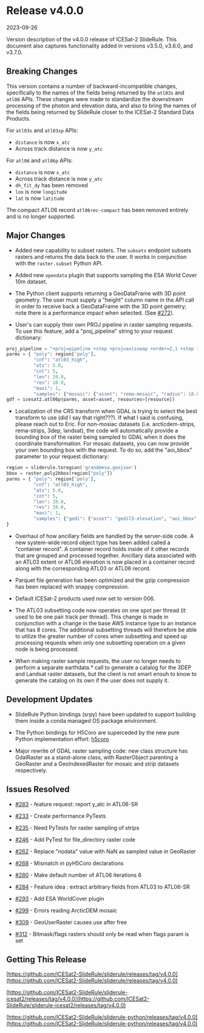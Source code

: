 # Release v4.0.0

2023-09-26

Version description of the v4.0.0 release of ICESat-2 SlideRule.  This document also captures functionality added in versions v3.5.0, v3.6.0, and v3.7.0.

## Breaking Changes

This version contains a number of backward-incompatible changes, specifically to the names of the fields being returned by the `atl03s` and `atl06` APIs.  These changes were made to standardize the downstream processing of the photon and elevation data, and also to bring the names of the fields being returned by SlideRule closer to the ICESat-2 Standard Data Products.

For `atl03s` and `atl03sp` APIs:
* `distance` is now `x_atc`
* Across track distance is now `y_atc`

For `atl06` and `atl06p` APIs:
* `distance` is now `x_atc`
* Across track distance is now `y_atc`
* `dh_fit_dy` has been removed
* `lon` is now `longitude`
* `lat` is now `latitude`

The compact ATL06 record `atl06rec-compact` has been removed entirely and is no longer supported.

## Major Changes

* Added new capability to subset rasters. The `subsets` endpoint subsets rasters and returns the data back to the user.  It works in conjunction with the `raster.subset` Python API. 

* Added new `opendata` plugin that supports sampling the ESA World Cover 10m dataset.

* The Python client supports returning a GeoDataFrame with 3D point geometry.  The user must supply a "height" column name in the API call in order to receive back a GeoDataFrame with the 3D point gemetry; note there is a performance impact when selected. (See [#272](https://github.com/ICESat2-SlideRule/sliderule/pull/272)).

* User's can supply their own PROJ pipeline in raster sampling requests. To use this feature, add a "proj_pipeline" string to your request dictionary:
```Python
proj_pipeline = "+proj=pipeline +step +proj=axisswap +order=2,1 +step +proj=unitconvert +xy_in=deg +xy_out=rad +step +proj=stere +lat_0=-90 +lat_ts=-71 +lon_0=70 +x_0=6000000 +y_0=6000000 +ellps=WGS84"
parms = { "poly": region['poly'],
          "cnf": "atl03_high",
          "ats": 5.0,
          "cnt": 5,
          "len": 20.0,
          "res": 10.0,
          "maxi": 1,
          "samples": {"mosaic": {"asset": "rema-mosaic", "radius": 10.0, "zonal_stats": True, "proj_pipeline": proj_pipeline}} }
gdf = icesat2.atl06p(parms, asset=asset, resources=[resource])
```

* Localization of the CRS transform when GDAL is trying to select the best transform to use (did I say that right???).  If what I said is confusing, please reach out to Eric.  For non-mosiac datasets (i.e. arcticdem-strips, rema-strips, 3dep, landsat), the code will automatically provide a bounding box of the raster being sampled to GDAL when it does the coordinate transformation.  For mosaic datasets, you can now provide your own bounding box with the request.  To do so, add the "aoi_bbox" parameter to your request dictionary:
```Python
region = sliderule.toregion('grandmesa.geojson')
bbox = raster.poly2bbox(region["poly"])
parms = { "poly": region['poly'],
          "cnf": "atl03_high",
          "ats": 5.0,
          "cnt": 5,
          "len": 20.0,
          "res": 10.0,
          "maxi": 1,
          "samples": {"gedi": {"asset": "gedil3-elevation", "aoi_bbox": bbox}} 
}
```

* Overhaul of how ancillary fields are handled by the server-side code.  A new system-wide record object type has been added called a "container record".  A container record holds inside of it other records that are grouped and processed together.  Ancillary data associated with an ATL03 extent or ATL06 elevation is now placed in a container record along with the corresponding ATL03 or ATL06 record.

* Parquet file generation has been optimized and the gzip compression has been replaced with snappy compression.

* Default ICESat-2 products used now set to version 006.

* The ATL03 subsetting code now operates on one spot per thread (it used to be one pair track per thread).  This change is made in conjunction with a change in the base AWS instance type to an instance that has 8 cores.  The additional subsetting threads will therefore be able to utilize the greater number of cores when subsetting and speed up processing requests when only one subsetting operation on a given node is being processed.

* When making raster sample requests, the user no longer needs to perform a separate earthdata.* call to generate a catalog for the 3DEP and Landsat raster datasets, but the client is not smart enouh to know to generate the catalog on its own if the user does not supply it.

## Development Updates

* SlideRule Python bindings (srpy) have been updated to support building them inside a conda managed OS package environment.

* The Python bindings for H5Coro are superceded by the new pure Python implementation effort: [h5coro](https://github.com/ICESat2-SlideRule/h5coro)

* Major rewrite of GDAL raster sampling code: new class structure has GdalRaster as a stand-alone class, with RasterObject parenting a GeoRaster and a GeoIndexedRaster for mosaic and strip datasets respectively.

## Issues Resolved

* [#283](https://github.com/ICESat2-SlideRule/sliderule/issues/283) - feature request: report y_atc in ATL06-SR

* [#233](https://github.com/ICESat2-SlideRule/sliderule/issues/233) - Create performance PyTests

* [#235](https://github.com/ICESat2-SlideRule/sliderule/issues/235) - Need PyTests for raster sampling of strips

* [#246](https://github.com/ICESat2-SlideRule/sliderule/issues/246) - Add PyTest for file_directory raster code

* [#262](https://github.com/ICESat2-SlideRule/sliderule/issues/262) - Replace "nodata" value with NaN as sampled value in GeoRaster

* [#268](https://github.com/ICESat2-SlideRule/sliderule/issues/268) - Mismatch in pyH5Coro declarations

* [#280](https://github.com/ICESat2-SlideRule/sliderule/issues/280) - Make default number of ATL06 iterations 6

* [#284](https://github.com/ICESat2-SlideRule/sliderule/issues/284) - Feature idea : extract arbitrary fields from ATL03 to ATL06-SR

* [#293](https://github.com/ICESat2-SlideRule/sliderule/issues/293) - Add ESA WorldCover plugin

* [#299](https://github.com/ICESat2-SlideRule/sliderule/issues/299) - Errors reading ArcticDEM mosaic

* [#309](https://github.com/ICESat2-SlideRule/sliderule/issues/309) - GeoUserRaster causes use after free

* [#312](https://github.com/ICESat2-SlideRule/sliderule/issues/312) - Bitmask/flags rasters should only be read when flags param is set

## Getting This Release

[https://github.com/ICESat2-SlideRule/sliderule/releases/tag/v4.0.0](https://github.com/ICESat2-SlideRule/sliderule/releases/tag/v4.0.0)

[https://github.com/ICESat2-SlideRule/sliderule-icesat2/releases/tag/v4.0.0](https://github.com/ICESat2-SlideRule/sliderule-icesat2/releases/tag/v4.0.0)

[https://github.com/ICESat2-SlideRule/sliderule-python/releases/tag/v4.0.0](https://github.com/ICESat2-SlideRule/sliderule-python/releases/tag/v4.0.0)

